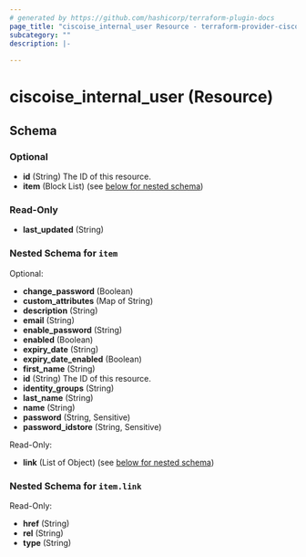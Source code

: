 ```yaml
---
# generated by https://github.com/hashicorp/terraform-plugin-docs
page_title: "ciscoise_internal_user Resource - terraform-provider-ciscoise"
subcategory: ""
description: |-
  
---
```


# ciscoise_internal_user (Resource)





<!-- schema generated by tfplugindocs -->
## Schema

### Optional

- **id** (String) The ID of this resource.
- **item** (Block List) (see [below for nested schema](#nestedblock--item))

### Read-Only

- **last_updated** (String)

<a id="nestedblock--item"></a>
### Nested Schema for `item`

Optional:

- **change_password** (Boolean)
- **custom_attributes** (Map of String)
- **description** (String)
- **email** (String)
- **enable_password** (String)
- **enabled** (Boolean)
- **expiry_date** (String)
- **expiry_date_enabled** (Boolean)
- **first_name** (String)
- **id** (String) The ID of this resource.
- **identity_groups** (String)
- **last_name** (String)
- **name** (String)
- **password** (String, Sensitive)
- **password_idstore** (String, Sensitive)

Read-Only:

- **link** (List of Object) (see [below for nested schema](#nestedatt--item--link))

<a id="nestedatt--item--link"></a>
### Nested Schema for `item.link`

Read-Only:

- **href** (String)
- **rel** (String)
- **type** (String)


